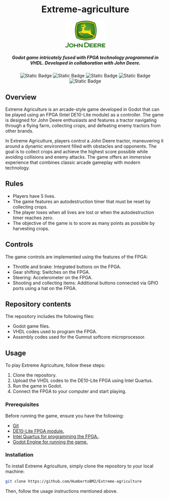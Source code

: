 <div align="center">


# Extreme-agriculture
<img src=logodeere.png style="width:25%; height:25%;">

##### Godot game intricately fused with FPGA technology programmed in VHDL. Developed in collaboration with John Deere.

![Static Badge](https://img.shields.io/badge/c%23-green?style=for-the-badge&logo=c%23)
![Static Badge](https://img.shields.io/badge/VHDL-black?style=for-the-badge)
![Static Badge](https://img.shields.io/badge/Intel%20FPGA-blue?style=for-the-badge&logo=intel)
![Static Badge](https://img.shields.io/badge/Godot-478CBF?style=for-the-badge&logo=GodotEngine&logoColor=white)
![Static Badge](https://img.shields.io/badge/Assembly-gray?style=for-the-badge&logo=Assembly)


</div>

## Overview

Extreme Agriculture is an arcade-style game developed in Godot that can be played using an FPGA (Intel DE10-Lite module) as a controller. The game is designed for John Deere enthusiasts and features a tractor navigating through a flying farm, collecting crops, and defeating enemy tractors from other brands.

In Extreme Agriculture, players control a John Deere tractor, maneuvering it around a dynamic environment filled with obstacles and opponents. The goal is to collect crops and achieve the highest score possible while avoiding collisions and enemy attacks. The game offers an immersive experience that combines classic arcade gameplay with modern technology.

## Rules

- Players have 5 lives.
- The game features an autodestruction timer that must be reset by collecting crops.
- The player loses when all lives are lost or when the autodestruction timer reaches zero.
- The objective of the game is to score as many points as possible by harvesting crops.

## Controls

The game controls are implemented using the features of the FPGA:

- Throttle and brake: Integrated buttons on the FPGA.
- Gear shifting: Switches on the FPGA.
- Steering: Accelerometer on the FPGA.
- Shooting and collecting items: Additional buttons connected via GPIO ports using a hat on the FPGA.

## Repository contents 

The repository includes the following files:

- Godot game files.
- VHDL codes used to program the FPGA.
- Assembly codes used for the Gumnut softcore microprocessor.

## Usage 

To play Extreme Agriculture, follow these steps:

1. Clone the repository.
2. Upload the VHDL codes to the DE10-Lite FPGA using Intel Quartus.
3. Run the game in Godot.
4. Connect the FPGA to your computer and start playing.

### Prerequisites

Before running the game, ensure you have the following:

- [Git](https://git-scm.com/)
- [DE10-Lite FPGA module.](https://www.terasic.com.tw/cgi-bin/page/archive.pl?Language=English&No=1021)
- [Intel Quartus for programming the FPGA.](https://www.intel.com/content/www/us/en/software-kit/660907/intel-quartus-prime-lite-edition-design-software-version-20-1-1-for-windows.html).
- [Godot Engine for running the game.](https://godotengine.org/)

### Installation

To install Extreme Agriculture, simply clone the repository to your local machine:

```bash
git clone https://github.com/HumbertoBM2/Extreme-agriculture
```

Then, follow the usage instructions mentioned above.

